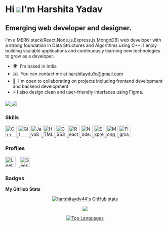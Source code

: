 Hi ![](https://user-images.githubusercontent.com/18350557/176309783-0785949b-9127-417c-8b55-ab5a4333674e.gif)I'm Harshita Yadav 
=======================================================================================================================================

Emerging web developer and designer.
----------------------------------

I'm a MERN stack(React,Node.js,Express.js,MongoDB) web developer with a strong foundation in Data Structures and Algorithms using C++. 
I enjoy building scalable applications and continuously learning new technologies to grow as a developer.
* 🌍  I'm based in India
* ✉️  You can contact me at [harshitaydu1c@gmail.com](mailto:harshitaydu1c@gmail.com)
* 🤝  I'm open to collaborating on projects including frontend development and backend development
* ⚡ I also design clean and user-friendly interfaces using Figma.

<a href="https://www.github.com/harshitaydv44" target="_blank" rel="noreferrer">
  <img src="https://img.shields.io/github/followers/harshitaydv44?logo=github&style=for-the-badge&color=0891b2&labelColor=1c1917" />
</a>
<a href="https://www.linkedin.com/in/harshita-yadav04" target="_blank" rel="noreferrer">
  <img src="https://img.shields.io/badge/LinkedIn-0891b2?logo=linkedin&style=for-the-badge&label=Follow" />
</a>


### Skills


<p align="left">
  <a href="https://docs.microsoft.com/en-us/cpp/?view=msvc-170" target="_blank" rel="noreferrer">
    <img src="https://raw.githubusercontent.com/danielcranney/readme-generator/main/public/icons/skills/cplusplus-colored.svg" width="36" height="36" alt="C++" />
  </a>
  <a href="https://git-scm.com/" target="_blank" rel="noreferrer">
    <img src="https://raw.githubusercontent.com/danielcranney/readme-generator/main/public/icons/skills/git-colored.svg" width="36" height="36" alt="Git" />
  </a>
  <a href="https://developer.mozilla.org/en-US/docs/Web/JavaScript" target="_blank" rel="noreferrer">
    <img src="https://raw.githubusercontent.com/danielcranney/readme-generator/main/public/icons/skills/javascript-colored.svg" width="36" height="36" alt="JavaScript" />
  </a>
  <a href="https://developer.mozilla.org/en-US/docs/Glossary/HTML5" target="_blank" rel="noreferrer">
    <img src="https://raw.githubusercontent.com/danielcranney/readme-generator/main/public/icons/skills/html5-colored.svg" width="36" height="36" alt="HTML5" />
  </a>
  <a href="https://www.w3.org/TR/CSS/#css" target="_blank" rel="noreferrer">
    <img src="https://raw.githubusercontent.com/danielcranney/readme-generator/main/public/icons/skills/css3-colored.svg" width="36" height="36" alt="CSS3" />
  </a>
  <a href="https://reactjs.org/" target="_blank" rel="noreferrer">
    <img src="https://raw.githubusercontent.com/danielcranney/readme-generator/main/public/icons/skills/react-colored.svg" width="36" height="36" alt="React" />
  </a>
  <a href="https://nodejs.org/en/" target="_blank" rel="noreferrer">
    <img src="https://raw.githubusercontent.com/danielcranney/readme-generator/main/public/icons/skills/nodejs-colored.svg" width="36" height="36" alt="Node.js" />
  </a>
  <a href="https://expressjs.com/" target="_blank" rel="noreferrer">
    <img src="https://raw.githubusercontent.com/danielcranney/readme-generator/main/public/icons/skills/express-colored.svg" width="36" height="36" alt="Express.js" />
  </a>
  <a href="https://www.mongodb.com/" target="_blank" rel="noreferrer">
    <img src="https://raw.githubusercontent.com/danielcranney/readme-generator/main/public/icons/skills/mongodb-colored.svg" width="36" height="36" alt="MongoDB" />
  </a>
  <a href="https://www.figma.com/" target="_blank" rel="noreferrer">
    <img src="https://raw.githubusercontent.com/danielcranney/readme-generator/main/public/icons/skills/figma-colored.svg" width="36" height="36" alt="Figma" />
  </a>
</p>


### Profiles

<p align="left">
  <a href="https://leetcode.com/u/harshitayadav_44/" target="_blank" rel="noreferrer">
    <img src="https://tse4.mm.bing.net/th?id=OIP.4Iw6k3oZ8d67swHBygGGnQHaHa&pid=Api&P=0&h=180" width="32" height="32" alt="LeetCode" style="margin-right: 10px;" />
  </a>
  <a href="https://www.geeksforgeeks.org/user/harshitayadav_44/" target="_blank" rel="noreferrer">
    <img src="https://tse2.mm.bing.net/th?id=OIP.iKW4sx6-FT8WVxyExJWjCwHaHa&pid=Api&P=0&h=180" width="32" height="32" alt="GeeksforGeeks" />
  </a>
</p>





### Badges

<b>My GitHub Stats</b>

<p align="center">
  <a href="http://www.github.com/harshitaydv44">
    <img src="https://github-readme-stats.vercel.app/api?username=harshitaydv44&show_icons=true&hide=&count_private=true&title_color=0891b2&text_color=ffffff&icon_color=0891b2&bg_color=1c1917&hide_border=true&show_icons=true" alt="harshitaydv44's GitHub stats" />
  </a>
</p>

<p align="center">
  <a href="http://www.github.com/harshitaydv44">
    <img src="https://github-readme-streak-stats.herokuapp.com/?user=harshitaydv44&stroke=ffffff&background=1c1917&ring=0891b2&fire=0891b2&currStreakNum=ffffff&currStreakLabel=0891b2&sideNums=ffffff&sideLabels=ffffff&dates=ffffff&hide_border=true" />
  </a>
</p>

<p align="center">
  <a href="https://github.com/harshitaydv44" align="left">
    <img src="https://github-readme-stats.vercel.app/api/top-langs/?username=harshitaydv44&langs_count=10&title_color=0891b2&text_color=ffffff&icon_color=0891b2&bg_color=1c1917&hide_border=true&locale=en&custom_title=Top%20Languages" alt="Top Languages" />
  </a>
</p>

